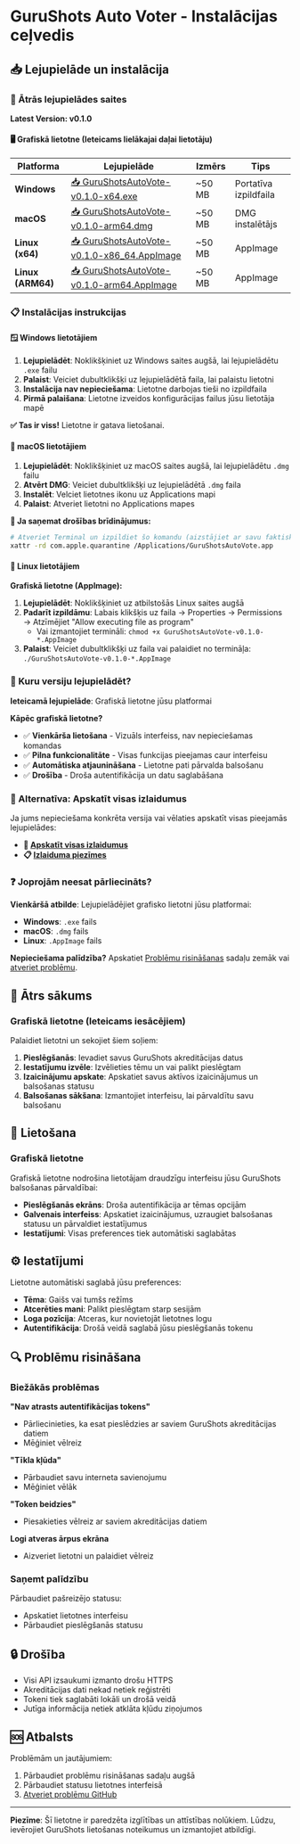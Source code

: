 # GuruShots Auto Voter - Instalācijas ceļvedis

## 📥 Lejupielāde un instalācija

### **🚀 Ātrās lejupielādes saites**

**Latest Version: v0.1.0**

#### **🖥️ Grafiskā lietotne (Ieteicams lielākajai daļai lietotāju)**

| Platforma         | Lejupielāde                                                                                                                                                          | Izmērs | Tips                  |
|-------------------|----------------------------------------------------------------------------------------------------------------------------------------------------------------------|--------|-----------------------|
| **Windows**       | [📥 GuruShotsAutoVote-v0.1.0-x64.exe](https://github.com/isthisgitlab/gurushots-auto-vote/releases/latest/download/GuruShotsAutoVote-v0.1.0-x64.exe)                 | ~50 MB | Portatīva izpildfaila |
| **macOS**         | [📥 GuruShotsAutoVote-v0.1.0-arm64.dmg](https://github.com/isthisgitlab/gurushots-auto-vote/releases/latest/download/GuruShotsAutoVote-v0.1.0-arm64.dmg)             | ~50 MB | DMG instalētājs       |
| **Linux (x64)**   | [📥 GuruShotsAutoVote-v0.1.0-x86_64.AppImage](https://github.com/isthisgitlab/gurushots-auto-vote/releases/latest/download/GuruShotsAutoVote-v0.1.0-x86_64.AppImage) | ~50 MB | AppImage              |
| **Linux (ARM64)** | [📥 GuruShotsAutoVote-v0.1.0-arm64.AppImage](https://github.com/isthisgitlab/gurushots-auto-vote/releases/latest/download/GuruShotsAutoVote-v0.1.0-arm64.AppImage)   | ~50 MB | AppImage              |

### **📋 Instalācijas instrukcijas**

#### **🪟 Windows lietotājiem**

1. **Lejupielādēt**: Noklikšķiniet uz Windows saites augšā, lai lejupielādētu `.exe` failu
2. **Palaist**: Veiciet dubultklikšķi uz lejupielādētā faila, lai palaistu lietotni
3. **Instalācija nav nepieciešama**: Lietotne darbojas tieši no izpildfaila
4. **Pirmā palaišana**: Lietotne izveidos konfigurācijas failus jūsu lietotāja mapē

**✅ Tas ir viss!** Lietotne ir gatava lietošanai.

#### **🍎 macOS lietotājiem**

1. **Lejupielādēt**: Noklikšķiniet uz macOS saites augšā, lai lejupielādētu `.dmg` failu
2. **Atvērt DMG**: Veiciet dubultklikšķi uz lejupielādētā `.dmg` faila
3. **Instalēt**: Velciet lietotnes ikonu uz Applications mapi
4. **Palaist**: Atveriet lietotni no Applications mapes

**🔧 Ja saņemat drošības brīdinājumus:**

```bash
# Atveriet Terminal un izpildiet šo komandu (aizstājiet ar savu faktisko ceļu):
xattr -rd com.apple.quarantine /Applications/GuruShotsAutoVote.app
```

#### **🐧 Linux lietotājiem**

**Grafiskā lietotne (AppImage):**

1. **Lejupielādēt**: Noklikšķiniet uz atbilstošās Linux saites augšā
2. **Padarīt izpildāmu**: Labais klikšķis uz faila → Properties → Permissions → Atzīmējiet "Allow executing file as
   program"
    - Vai izmantojiet termināli: `chmod +x GuruShotsAutoVote-v0.1.0-*.AppImage`
3. **Palaist**: Veiciet dubultklikšķi uz faila vai palaidiet no termināļa: `./GuruShotsAutoVote-v0.1.0-*.AppImage`

### **🎯 Kuru versiju lejupielādēt?**

**Ieteicamā lejupielāde**: Grafiskā lietotne jūsu platformai

**Kāpēc grafiskā lietotne?**

- ✅ **Vienkārša lietošana** - Vizuāls interfeiss, nav nepieciešamas komandas
- ✅ **Pilna funkcionalitāte** - Visas funkcijas pieejamas caur interfeisu
- ✅ **Automātiska atjaunināšana** - Lietotne pati pārvalda balsošanu
- ✅ **Drošība** - Droša autentifikācija un datu saglabāšana

### **🔗 Alternatīva: Apskatīt visas izlaidumus**

Ja jums nepieciešama konkrēta versija vai vēlaties apskatīt visas pieejamās lejupielādes:

- **📂 [Apskatīt visas izlaidumus](https://github.com/isthisgitlab/gurushots-auto-vote/releases)**
- **📋 [Izlaiduma piezīmes](https://github.com/isthisgitlab/gurushots-auto-vote/releases/latest)**

### **❓ Joprojām neesat pārliecināts?**

**Vienkāršā atbilde**: Lejupielādējiet grafisko lietotni jūsu platformai:

- **Windows**: `.exe` fails
- **macOS**: `.dmg` fails
- **Linux**: `.AppImage` fails

**Nepieciešama palīdzība?** Apskatiet [Problēmu risināšanas](#problmu-risinana) sadaļu zemāk
vai [atveriet problēmu](https://github.com/isthisgitlab/gurushots-auto-vote/issues).

## 🎯 Ātrs sākums

### **Grafiskā lietotne (Ieteicams iesācējiem)**

Palaidiet lietotni un sekojiet šiem soļiem:

1. **Pieslēgšanās**: Ievadiet savus GuruShots akreditācijas datus
2. **Iestatījumu izvēle**: Izvēlieties tēmu un vai palikt pieslēgtam
3. **Izaicinājumu apskate**: Apskatiet savus aktīvos izaicinājumus un balsošanas statusu
4. **Balsošanas sākšana**: Izmantojiet interfeisu, lai pārvaldītu savu balsošanu

## 🔧 Lietošana

### **Grafiskā lietotne**

Grafiskā lietotne nodrošina lietotājam draudzīgu interfeisu jūsu GuruShots balsošanas pārvaldībai:

- **Pieslēgšanās ekrāns**: Droša autentifikācija ar tēmas opcijām
- **Galvenais interfeiss**: Apskatiet izaicinājumus, uzraugiet balsošanas statusu un pārvaldiet iestatījumus
- **Iestatījumi**: Visas preferences tiek automātiski saglabātas

## ⚙️ Iestatījumi

Lietotne automātiski saglabā jūsu preferences:

- **Tēma**: Gaišs vai tumšs režīms
- **Atcerēties mani**: Palikt pieslēgtam starp sesijām
- **Loga pozīcija**: Atceras, kur novietojāt lietotnes logu
- **Autentifikācija**: Drošā veidā saglabā jūsu pieslēgšanās tokenu

## 🔍 Problēmu risināšana

### **Biežākās problēmas**

**"Nav atrasts autentifikācijas tokens"**

- Pārliecinieties, ka esat pieslēdzies ar saviem GuruShots akreditācijas datiem
- Mēģiniet vēlreiz

**"Tīkla kļūda"**

- Pārbaudiet savu interneta savienojumu
- Mēģiniet vēlāk

**"Token beidzies"**

- Piesakieties vēlreiz ar saviem akreditācijas datiem

**Logi atveras ārpus ekrāna**

- Aizveriet lietotni un palaidiet vēlreiz

### **Saņemt palīdzību**

Pārbaudiet pašreizējo statusu:

- Apskatiet lietotnes interfeisu
- Pārbaudiet pieslēgšanās statusu

## 🔒 Drošība

- Visi API izsaukumi izmanto drošu HTTPS
- Akreditācijas dati nekad netiek reģistrēti
- Tokeni tiek saglabāti lokāli un drošā veidā
- Jutīga informācija netiek atklāta kļūdu ziņojumos

## 🆘 Atbalsts

Problēmām un jautājumiem:

1. Pārbaudiet problēmu risināšanas sadaļu augšā
2. Pārbaudiet statusu lietotnes interfeisā
3. [Atveriet problēmu GitHub](https://github.com/isthisgitlab/gurushots-auto-vote/issues)

---

**Piezīme**: Šī lietotne ir paredzēta izglītības un attīstības nolūkiem. Lūdzu, ievērojiet GuruShots lietošanas
noteikumus un izmantojiet atbildīgi. 